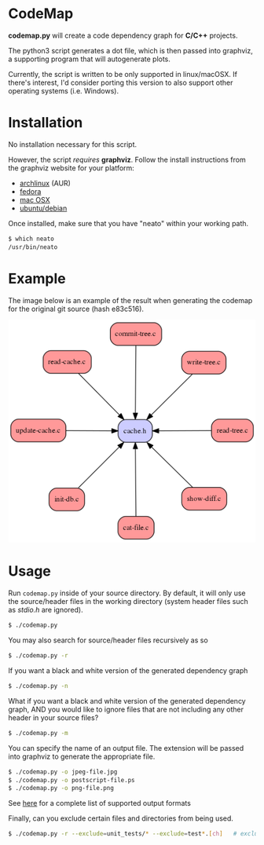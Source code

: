 # CodeMap

__codemap.py__ will create a code dependency graph for __C/C++__ projects.

The python3 script generates a dot file, which is then passed into graphviz, a
supporting program that will autogenerate plots.

Currently, the script is written to be only supported in linux/macOSX. If there's
interest, I'd consider porting this version to also support other operating
systems (i.e. Windows).


# Installation

No installation necessary for this script.

However, the script _requires_ __graphviz__. Follow the install instructions
from the graphviz website for your platform:

* [archlinux](https://www.archlinux.org/packages/extra/x86_64/graphviz/files/) (AUR)
* [fedora](http://www.graphviz.org/Download_linux_fedora.php)
* [mac OSX](http://www.graphviz.org/Download_macos.php)
* [ubuntu/debian](http://www.graphviz.org/Download_linux_ubuntu.php)

Once installed, make sure that you have "neato" within your working path.

```bash
$ which neato
/usr/bin/neato
```

# Example

The image below is an example of the result when generating the codemap for the
original git source (hash e83c516).

![git e83c516](example.png)


# Usage

Run `codemap.py` inside of your source directory. By default, it will only use
the source/header files in the working directory (system header files such as
_stdio.h_ are ignored).

```bash
$ ./codemap.py
```

You may also search for source/header files recursively as so

```bash
$ ./codemap.py -r
```

If you want a black and white version of the generated dependency graph

```bash
$ ./codemap.py -n
```

What if you want a black and white version of the generated dependency
graph, AND you would like to ignore files that are not including any other header
in your source files?

```bash
$ ./codemap.py -m
```

You can specify the name of an output file. The extension will be passed into
graphviz to generate the appropriate file.

```bash
$ ./codemap.py -o jpeg-file.jpg
$ ./codemap.py -o postscript-file.ps
$ ./codemap.py -o png-file.png
```

See [here](http://www.graphviz.org/doc/info/output.html) for a complete list
of supported output formats

Finally, can you exclude certain files and directories from being used.

```bash
$ ./codemap.py -r --exclude=unit_tests/* --exclude=test*.[ch]   # exclude tests
```

